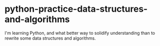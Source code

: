 # python-practice-data-structures-and-algorithms
I'm learning Python, and what better way to solidify understanding than to rewrite some data structures and algorithms.
